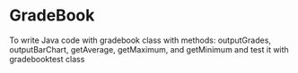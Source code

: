# GradeBook
To write Java code with gradebook class with methods: outputGrades, outputBarChart, getAverage, getMaximum, and getMinimum and test it with gradebooktest class

